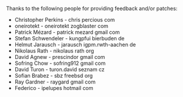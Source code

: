 Thanks to the following people for providing feedback and/or patches:

* Christopher Perkins         - chris <at> percious <dot> com
* oneirotekt                  - oneirotekt <at> zogblaster <dot> com
* Patrick Mézard              - patrick <dot> mezard <at> gmail <dot> com
* Stefan Schwendeler          - kungpfui <at> bierbuden <dot> de
* Helmut Jarausch             - jarausch <at> igpm.rwth-aachen <dot> de
* Nikolaus Rath               - nikolaus <at> rath <dot> org
* David Agnew                 - prescindor <at> gmail <dot> com
* Sofring Chow                - sofring912 <at> gmail <dot> com
* David Turon                 - turon.david <at> seznam <dot> cz
* Sofian Brabez               - sbz <at> freebsd <dot> org
* Ray Gardner                 - raygard <at> gmail <dot> com
* Federico                    - ipelupes <at> hotmail <dot> com
